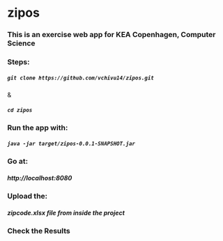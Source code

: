 # zipos
<h3>This is an exercise web app for KEA Copenhagen, Computer Science</h3>
<h3>Steps:</h3> 
<h5> <code>git clone https://github.com/vchivu14/zipos.git</h5></code> & <h5><code>cd zipos</code></h5>
<h3> Run the app with:</h3>
<h5> <code>java -jar target/zipos-0.0.1-SNAPSHOT.jar</code></h5>
<h3> Go at:</h3>
<h5>http://localhost:8080</h5>
<h3> Upload the:</h3>
<h5><strong>zipcode.xlsx<strong> file from inside the project</h5>
<h3> Check the Results</h3>

